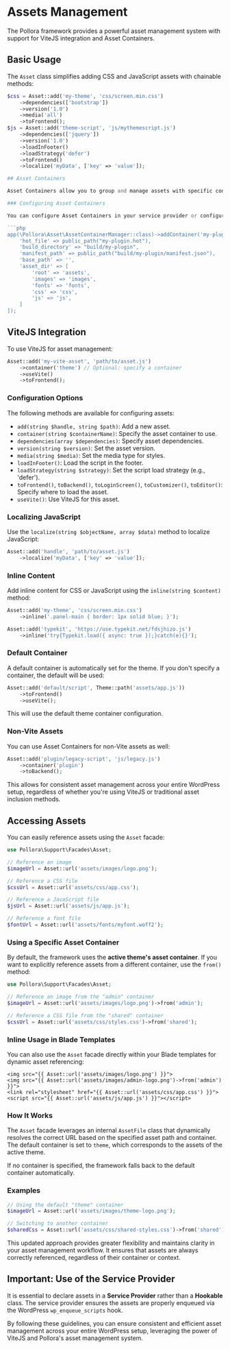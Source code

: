 # Assets Management

The Pollora framework provides a powerful asset management system with support for ViteJS integration and Asset Containers.

## Basic Usage
The `Asset` class simplifies adding CSS and JavaScript assets with chainable methods:
```php
$css = Asset::add('my-theme', 'css/screen.min.css')
    ->dependencies(['bootstrap'])
    ->version('1.0')
    ->media('all')
    ->toFrontend();
$js = Asset::add('theme-script', 'js/mythemescript.js')
    ->dependencies(['jquery'])
    ->version('1.0')
    ->loadInFooter()
    ->loadStrategy('defer')
    ->toFrontend()
    ->localize('myData', ['key' => 'value']);

## Asset Containers

Asset Containers allow you to group and manage assets with specific configurations:

### Configuring Asset Containers

You can configure Asset Containers in your service provider or configuration file:

```php
app(\Pollora\Asset\AssetContainerManager::class)->addContainer('my-plugin', [
    'hot_file' => public_path("my-plugin.hot"),
    'build_directory' => "build/my-plugin",
    'manifest_path' => public_path("build/my-plugin/manifest.json"),
    'base_path' => '',
    'asset_dir' => [
        'root' => 'assets',
        'images' => 'images',
        'fonts' => 'fonts',
        'css' => 'css',
        'js' => 'js',
    ]
]);
```

## ViteJS Integration

To use ViteJS for asset management:

```php
Asset::add('my-vite-asset', 'path/to/asset.js')
    ->container('theme') // Optional: specify a container
    ->useVite()
    ->toFrontend();
```

### Configuration Options

The following methods are available for configuring assets:

- `add(string $handle, string $path)`: Add a new asset.
- `container(string $containerName)`: Specify the asset container to use.
- `dependencies(array $dependencies)`: Specify asset dependencies.
- `version(string $version)`: Set the asset version.
- `media(string $media)`: Set the media type for styles.
- `loadInFooter()`: Load the script in the footer.
- `loadStrategy(string $strategy)`: Set the script load strategy (e.g., 'defer').
- `toFrontend()`, `toBackend()`, `toLoginScreen()`, `toCustomizer()`, `toEditor()`: Specify where to load the asset.
- `useVite()`: Use ViteJS for this asset.

### Localizing JavaScript

Use the `localize(string $objectName, array $data)` method to localize JavaScript:

```php
Asset::add('handle', 'path/to/asset.js')
    ->localize('myData', ['key' => 'value']);
```

### Inline Content

Add inline content for CSS or JavaScript using the `inline(string $content)` method:

```php
Asset::add('my-theme', 'css/screen.min.css')
    ->inline('.panel-main { border: 1px solid blue; }');

Asset::add('typekit', 'https://use.typekit.net/fdsjhizo.js')
    ->inline('try{Typekit.load({ async: true });}catch(e){}');
```

### Default Container

A default container is automatically set for the theme. If you don't specify a container, the default will be used:

```php
Asset::add('default/script', Theme::path('assets/app.js'))
    ->toFrontend()
    ->useVite();
```

This will use the default theme container configuration.

### Non-Vite Assets

You can use Asset Containers for non-Vite assets as well:

```php
Asset::add('plugin/legacy-script', 'js/legacy.js')
    ->container('plugin')
    ->toBackend();
```

This allows for consistent asset management across your entire WordPress setup, regardless of whether you're using ViteJS or traditional asset inclusion methods.

## Accessing Assets

You can easily reference assets using the `Asset` facade:

```php
use Pollora\Support\Facades\Asset;

// Reference an image
$imageUrl = Asset::url('assets/images/logo.png');

// Reference a CSS file
$cssUrl = Asset::url('assets/css/app.css');

// Reference a JavaScript file
$jsUrl = Asset::url('assets/js/app.js');

// Reference a font file
$fontUrl = Asset::url('assets/fonts/myfont.woff2');
```

### Using a Specific Asset Container

By default, the framework uses the **active theme's asset container**. If you want to explicitly reference assets from a different container, use the `from()` method:

```php
use Pollora\Support\Facades\Asset;

// Reference an image from the "admin" container
$imageUrl = Asset::url('assets/images/logo.png')->from('admin');

// Reference a CSS file from the "shared" container
$cssUrl = Asset::url('assets/css/styles.css')->from('shared');
```

### Inline Usage in Blade Templates

You can also use the `Asset` facade directly within your Blade templates for dynamic asset referencing:

```blade
<img src="{{ Asset::url('assets/images/logo.png') }}">
<img src="{{ Asset::url('assets/images/admin-logo.png')->from('admin') }}">
<link rel="stylesheet" href="{{ Asset::url('assets/css/app.css') }}">
<script src="{{ Asset::url('assets/js/app.js') }}"></script>
```

### How It Works

The `Asset` facade leverages an internal `AssetFile` class that dynamically resolves the correct URL based on the specified asset path and container. The default container is set to `theme`, which corresponds to the assets of the active theme. 

If no container is specified, the framework falls back to the default container automatically.

### Examples

```php
// Using the default "theme" container
$imageUrl = Asset::url('assets/images/theme-logo.png');

// Switching to another container
$sharedCss = Asset::url('assets/css/shared-styles.css')->from('shared');
```

This updated approach provides greater flexibility and maintains clarity in your asset management workflow. It ensures that assets are always correctly referenced, regardless of their container or context.

## Important: Use of the Service Provider

It is essential to declare assets in a **Service Provider** rather than a **Hookable** class. The service provider ensures the assets are properly enqueued via the WordPress `wp_enqueue_scripts` hook.

By following these guidelines, you can ensure consistent and efficient asset management across your entire WordPress setup, leveraging the power of ViteJS and Pollora's asset management system.
